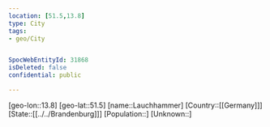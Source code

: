```yaml
---
location: [51.5,13.8]
type: City
tags:
- geo/City


SpocWebEntityId: 31868
isDeleted: false
confidential: public

---
```

[geo-lon::13.8]
[geo-lat::51.5]
[name::Lauchhammer]
[Country::[[Germany]]]
[State::[[../../Brandenburg]]]
[Population::]
[Unknown::]

